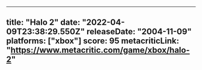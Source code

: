 
---
title: "Halo 2"
date: "2022-04-09T23:38:29.550Z"
releaseDate: "2004-11-09"
platforms: ["xbox"]
score: 95
metacriticLink: "https://www.metacritic.com/game/xbox/halo-2"
---
